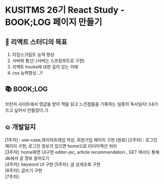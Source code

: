 # KUSITMS 26기 React Study - BOOK;LOG 페이지 만들기

## 📝 리액트 스터디의 목표
1. 타입스크립트 능력 향상
2. 서버와 통신! (서버는 스프링부트로 구현)
3. 리액트 hooks에 대한 깊이 있는 이해
4. css 능력향상...!!


## 📚 BOOK;LOG

브런치 사이트에서 영감을 받아 책을 읽고 느낀점들을 기록하는 일종의 독서일지!
(내가 쓰고 싶어서 만들었다..!)

## 💥 개발일지

[1주차] : use-case,와이어프레임 작성, 회원가입 페이지 구현 (완료) 
[2주차] : 로그인 페이지 구현, 로그인 정보가 있으면 home으로 리다이렉션 처리  
[3주차]: home화면 UI구현 editor-pic, article recommendation , GET 메서드 통해 db에서 글 정보 끌어오기  
[4주차]:  keyword UI 구현
[5주차]: 글 상세조회 구현  
[6주차]: 글쓰기 구현  
[7주차]: